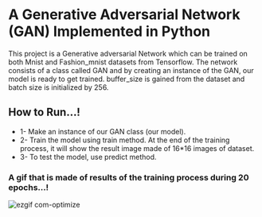 # A Generative Adversarial Network (GAN) Implemented in Python
This project is a Generative adversarial Network which can be trained on both Mnist and Fashion_mnist datasets from Tensorflow.
The network consists of a class called GAN and by creating an instance of the GAN, our model is ready to get trained.
buffer_size is gained from the dataset and batch size is initialized by 256.


## How to Run...!
- 1- Make an instance of our GAN class (our model).
- 2- Train the model using train method. At the end of the training process, it will show the result image made of 16*16 images of dataset.
- 3- To test the model, use predict method.

### A gif that is made of results of the training process during 20 epochs...!
![ezgif com-optimize](https://user-images.githubusercontent.com/112881732/229309875-127e6b01-1d55-42a8-8760-531f43f1b6d2.gif)


